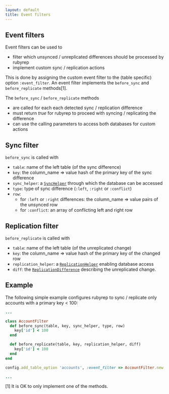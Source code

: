 ```yaml
---
layout: default
title: Event filters
---
```


Event filters
-------------

Event filters can be used to

-   filter which unsynced / unreplicated differences should be processed by rubyrep
-   implement custom sync / replication actions

This is done by assigning the custom event filter to the (table specific) option `:event_filter`.
An event filter implements the `before_sync` and `before_replicate` methods[1].

The `before_sync` / `before_replicate` methods

-   are called for each each detected sync / replication difference
-   must return *true* for rubyrep to proceed with syncing / replicating the difference
-   can use the calling parameters to access both databases for custom actions

Sync filter
-----------

`before_sync` is called with

-   `table`: name of the left table (of the sync difference)
-   `key`: the column\_name =&gt; value hash of the primary key of the sync difference
-   `sync_helper`: a [`SyncHelper`](http://rubyrep.rubyforge.org/classes/RR/SyncHelper.html) through which the database can be accessed
-   `type`: type of sync difference (`:left`, `:right` or `:conflict`)
-   `row`:
    -   for `:left` or `:right` differences: the column\_name =&gt; value pairs of the unsynced row
    -   for `:conflict`: an array of conflicting left and right row

Replication filter
------------------

`before_replicate` is called with

-   `table`: name of the left table (of the unreplicated change)
-   `key`: the column\_name =&gt; value hash of the primary key of the changed row
-   `replication_helper`: a [`ReplicationHelper`](http://rubyrep.rubyforge.org/classes/RR/ReplicationHelper.html) enabling database access
-   `diff`: the [`ReplicationDifference`](http://rubyrep.rubyforge.org/classes/RR/ReplicationDifference.html) describing the unreplicated change.

Example
-------

The following simple example configures rubyrep to sync / replicate only accounts with a primary key &lt; 100:

```ruby
...

class AccountFilter
  def before_sync(table, key, sync_helper, type, row)
    key['id'] < 100
  end

  def before_replicate(table, key, replication_helper, diff)
    key['id'] < 100
  end
end 

config.add_table_option 'accounts', :event_filter => AccountFilter.new

...   
```

[1] It is OK to only implement one of the methods.
